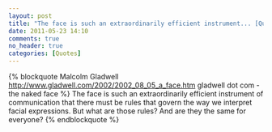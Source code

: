 ```yaml
---
layout: post
title: "The face is such an extraordinarily efficient instrument... [Quote]"
date: 2011-05-23 14:10
comments: true
no_header: true
categories: [Quotes]
---
```

{% blockquote Malcolm Gladwell http://www.gladwell.com/2002/2002_08_05_a_face.htm gladwell dot com - the naked face %}
The face is such an extraordinarily efficient instrument of communication that there must be rules that govern the way we interpret facial expressions. But what are those rules? And are they the same for everyone?
{% endblockquote %}
